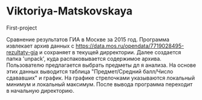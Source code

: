 # Viktoriya-Matskovskaya
First-project

Сравнение результатов ГИА в Москве за 2015 год. 
Программа извлекает архив данных с https://data.mos.ru/opendata/7719028495-rezultaty-gia и сохраняет в текущей дирректории. Далее создается папка 'unpack', куда распаковывается содержимое архива. Пользователю предлагается выбрать предметы дл я анализа. На основе этих данных выводится таблица "Предмет/Средний балл/Число сдававших" и график. На графике стрелочками указываются локальный минимум и локальный максимум. После вывода программа переходит в начальную директорию.
